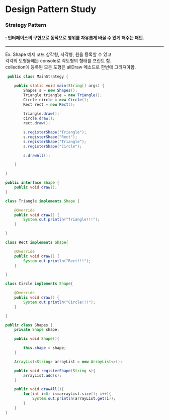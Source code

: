 # Design Pattern Study

### Strategy Pattern
#### : 인터페이스의 구현으로 동적으로 행위를 자유롭게 바꿀 수 있게 해주는 패턴.
***
Ex. Shape 예제 코드
삼각형, 사각형, 원을 등록할 수 있고  
각각의 도형들에는 console로 각도형의 형태를 프린트 함.  
collection에 등록된 모든 도형은 allDraw 메소드로 한번에 그려져야함.
 
```java
 public class MainStrategy {

    public static void main(String[] args) {
        Shapes s = new Shapes();
        Triangle triangle = new Triangle();
        Circle circle = new Circle();
        Rect rect = new Rect();
        
        triangle.draw();
        circle.draw();
        rect.draw();

        s.registerShape("Triangle");
        s.registerShape("Rect");
        s.registerShape("Triangle");
        s.registerShape("Circle");

        s.drawAll();

    }

}
```

```java
public interface Shape {
    public void draw();
}
```

```java
class Triangle implements Shape {

    @Override
    public void draw() {
        System.out.println("Triangle!!!");
    }

}

class Rect implements Shape{

    @Override
    public void draw() {
        System.out.println("Rect!!!");
    }

}

class Circle implements Shape{

    @Override
    public void draw() {
        System.out.println("Circle!!!");
    }

}
```
```java
public class Shapes {
    private Shape shape;

    public void Shape(){

        this.shape = shape;
    }

    ArrayList<String> arrayList = new ArrayList<>();

    public void registerShape(String s){
        arrayList.add(s);
    }

    public void drawAll(){
        for(int i=0; i<=arrayList.size(); i++){
            System.out.println(arrayList.get(i));
        }
    }
}
```

